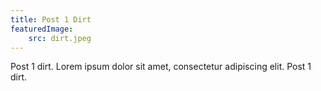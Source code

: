 ```yaml
---
title: Post 1 Dirt
featuredImage:
    src: dirt.jpeg
---
```

Post 1 dirt. Lorem ipsum dolor sit amet, consectetur adipiscing elit. Post 1 dirt.
